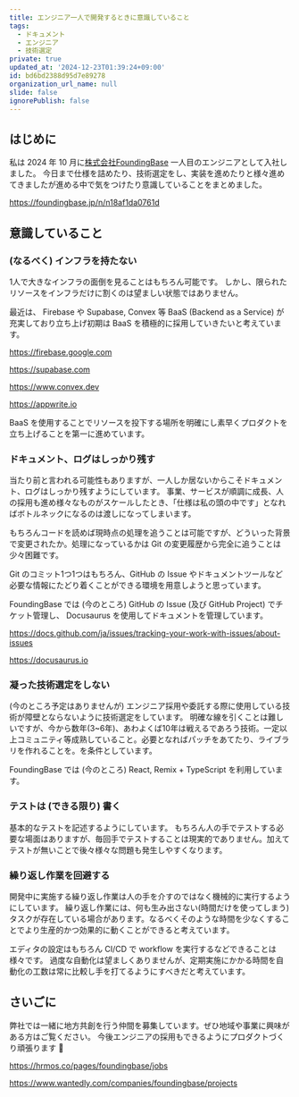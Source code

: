 ```yaml
---
title: エンジニア一人で開発するときに意識していること
tags:
  - ドキュメント
  - エンジニア
  - 技術選定
private: true
updated_at: '2024-12-23T01:39:24+09:00'
id: bd6bd2388d95d7e89278
organization_url_name: null
slide: false
ignorePublish: false
---
```


## はじめに

私は 2024 年 10 月に[株式会社FoundingBase](https://foundingbase.jp/) 一人目のエンジニアとして入社しました。
今日まで仕様を詰めたり、技術選定をし、実装を進めたりと様々進めてきましたが進める中で気をつけたり意識していることをまとめました。

https://foundingbase.jp/n/n18af1da0761d

## 意識していること

### (なるべく) インフラを持たない

1人で大きなインフラの面倒を見ることはもちろん可能です。
しかし、限られたリソースをインフラだけに割くのは望ましい状態ではありません。

最近は、 Firebase や Supabase, Convex 等 BaaS (Backend as a Service) が充実しており立ち上げ初期は BaaS を積極的に採用していきたいと考えています。

https://firebase.google.com

https://supabase.com

https://www.convex.dev

https://appwrite.io

BaaS を使用することでリソースを投下する場所を明確にし素早くプロダクトを立ち上げることを第一に進めています。

### ドキュメント、ログはしっかり残す

当たり前と言われる可能性もありますが、一人しか居ないからこそドキュメント、ログはしっかり残すようにしています。
事業、サービスが順調に成長、人の採用も進め様々なものがスケールしたとき、「仕様は私の頭の中です」となればボトルネックになるのは渡しになってしまいます。

もちろんコードを読めば現時点の処理を追うことは可能ですが、どういった背景で変更されたか。処理になっているかは Git の変更履歴から完全に追うことは少々困難です。

Git のコミット1つ1つはもちろん、GitHub の Issue やドキュメントツールなど必要な情報にたどり着くことができる環境を用意しようと思っています。

FoundingBase では (今のところ) GitHub の Issue (及び GitHub Project) でチケット管理し、 Docusaurus を使用してドキュメントを管理しています。

https://docs.github.com/ja/issues/tracking-your-work-with-issues/about-issues

https://docusaurus.io

### 凝った技術選定をしない

(今のところ予定はありませんが) エンジニア採用や委託する際に使用している技術が障壁とならないように技術選定をしています。
明確な線を引くことは難しいですが、今から数年(3~6年)、あわよくば10年は戦えるであろう技術。一定以上コミュニティ等成熟していること。必要となればパッチをあてたり、ライブラリを作れることを。を条件としています。

FoundingBase では (今のところ) React, Remix + TypeScript を利用しています。

### テストは (できる限り) 書く

基本的なテストを記述するようにしています。
もちろん人の手でテストする必要な場面はありますが、毎回手でテストすることは現実的でありません。加えてテストが無いことで後々様々な問題も発生しやすくなります。

### 繰り返し作業を回避する

開発中に実施する繰り返し作業は人の手を介すのではなく機械的に実行するようにしています。
繰り返し作業には、何も生み出さない(時間だけを使ってしまう)タスクが存在している場合があります。なるべくそのような時間を少なくすることでより生産的かつ効果的に動くことができると考えています。

エディタの設定はもちろん CI/CD で workflow を実行するなどできることは様々です。
過度な自動化は望ましくありませんが、定期実施にかかる時間を自動化の工数は常に比較し手を打てるようにすべきだと考えています。

## さいごに

弊社では一緒に地方共創を行う仲間を募集しています。ぜひ地域や事業に興味がある方はご覧ください。
今後エンジニアの採用もできるようにプロダクトづくり頑張ります :muscle:

https://hrmos.co/pages/foundingbase/jobs

https://www.wantedly.com/companies/foundingbase/projects
